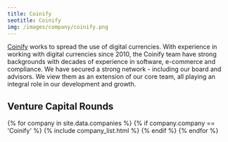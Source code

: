 ```yaml
---
title: Coinify  
seotitle: Coinify  
img: /images/company/coinify.png
---
```


<a href="https://news.coinify.com">Coinify</a> works to spread the use of digital currencies. With experience in working with digital currencies since 2010, the Coinify team have strong backgrounds with decades of experience in software, e-commerce and compliance. We have secured a strong network - including our board and advisors. We view them as an extension of our core team, all playing an integral role in our development and growth.

## Venture Capital Rounds

{% for company in site.data.companies %}
{% if company.company == 'Coinify' %}
{% include company_list.html %}
{% endif %}
{% endfor %}
